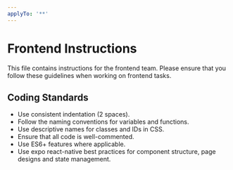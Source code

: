 ```yaml
---
applyTo: '**'
---
```

# Frontend Instructions
This file contains instructions for the frontend team. Please ensure that you follow these guidelines when working on frontend tasks.
## Coding Standards
- Use consistent indentation (2 spaces).
- Follow the naming conventions for variables and functions.
- Use descriptive names for classes and IDs in CSS.
- Ensure that all code is well-commented.
- Use ES6+ features where applicable.
- Use expo react-native best practices for component structure, page designs and state management.
